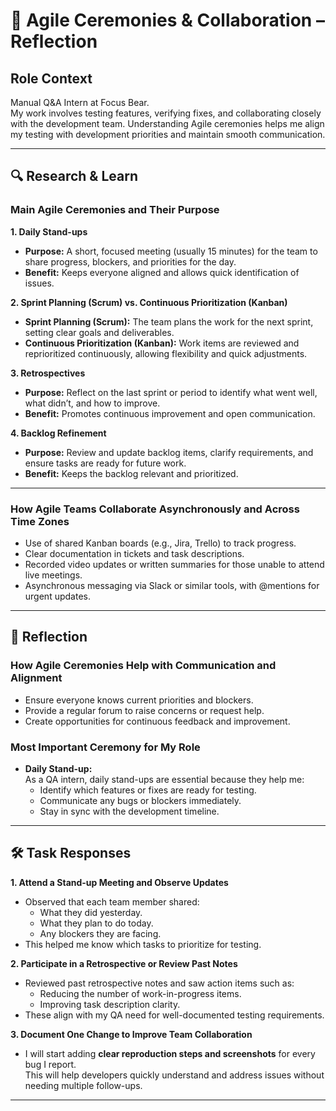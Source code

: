 # 📅 Agile Ceremonies & Collaboration – Reflection

## Role Context

Manual Q&A Intern at Focus Bear.  
My work involves testing features, verifying fixes, and collaborating closely with the development team. Understanding Agile ceremonies helps me align my testing with development priorities and maintain smooth communication.

---

## 🔍 Research & Learn

### Main Agile Ceremonies and Their Purpose

**1. Daily Stand-ups**

- **Purpose:** A short, focused meeting (usually 15 minutes) for the team to share progress, blockers, and priorities for the day.
- **Benefit:** Keeps everyone aligned and allows quick identification of issues.

**2. Sprint Planning (Scrum) vs. Continuous Prioritization (Kanban)**

- **Sprint Planning (Scrum):** The team plans the work for the next sprint, setting clear goals and deliverables.
- **Continuous Prioritization (Kanban):** Work items are reviewed and reprioritized continuously, allowing flexibility and quick adjustments.

**3. Retrospectives**

- **Purpose:** Reflect on the last sprint or period to identify what went well, what didn’t, and how to improve.
- **Benefit:** Promotes continuous improvement and open communication.

**4. Backlog Refinement**

- **Purpose:** Review and update backlog items, clarify requirements, and ensure tasks are ready for future work.
- **Benefit:** Keeps the backlog relevant and prioritized.

---

### How Agile Teams Collaborate Asynchronously and Across Time Zones

- Use of shared Kanban boards (e.g., Jira, Trello) to track progress.
- Clear documentation in tickets and task descriptions.
- Recorded video updates or written summaries for those unable to attend live meetings.
- Asynchronous messaging via Slack or similar tools, with @mentions for urgent updates.

---

## 📝 Reflection

### How Agile Ceremonies Help with Communication and Alignment

- Ensure everyone knows current priorities and blockers.
- Provide a regular forum to raise concerns or request help.
- Create opportunities for continuous feedback and improvement.

### Most Important Ceremony for My Role

- **Daily Stand-up:**  
  As a QA intern, daily stand-ups are essential because they help me:
  - Identify which features or fixes are ready for testing.
  - Communicate any bugs or blockers immediately.
  - Stay in sync with the development timeline.

---

## 🛠️ Task Responses

**1. Attend a Stand-up Meeting and Observe Updates**

- Observed that each team member shared:
  - What they did yesterday.
  - What they plan to do today.
  - Any blockers they are facing.
- This helped me know which tasks to prioritize for testing.

**2. Participate in a Retrospective or Review Past Notes**

- Reviewed past retrospective notes and saw action items such as:
  - Reducing the number of work-in-progress items.
  - Improving task description clarity.
- These align with my QA need for well-documented testing requirements.

**3. Document One Change to Improve Team Collaboration**

- I will start adding **clear reproduction steps and screenshots** for every bug I report.  
  This will help developers quickly understand and address issues without needing multiple follow-ups.

---
